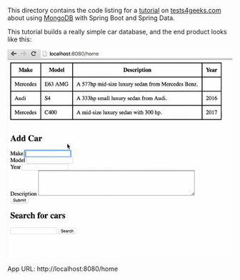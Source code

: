 
This directory contains the code listing for a
[tutorial](https://tests4geeks.com/tutorials/spring-data-boot-mongodb-example/) 
on [tests4geeks.com](https://tests4geeks.com/tutorials) about using
[MongoDB](http://mongodb.org) with Spring Boot and Spring Data. 

This tutorial builds a really simple car database, and the end product looks like this:

![car](animation.gif)

App URL: http://localhost:8080/home